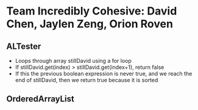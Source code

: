 # Team Incredibly Cohesive: David Chen, Jaylen Zeng, Orion Roven

## ALTester
* Loops through array stillDavid using a for loop
* If stillDavid.get(index) > stillDavid.get(index+1), return false
* If this the previous boolean expression is never true, and we reach the end of stillDavid, then we return true because it is sorted

## OrderedArrayList
